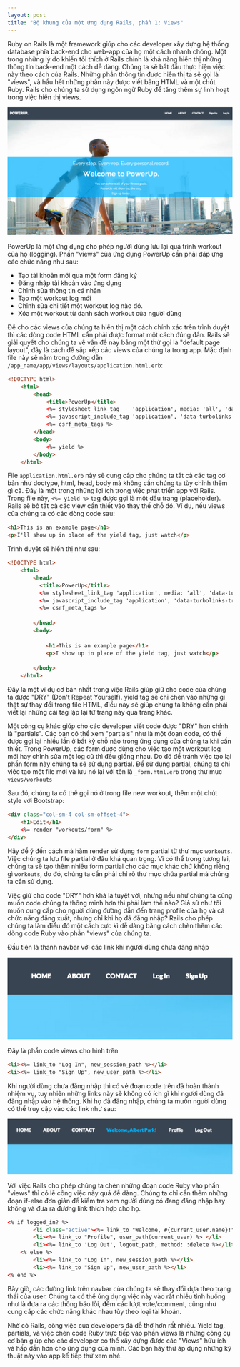 ```yaml
---
layout: post
title: "Bộ khung của một ứng dụng Rails, phần 1: Views"
---
```

Ruby on Rails là một framework giúp cho các developer xây dựng hệ thống database phía back-end cho web-app của họ một cách nhanh chóng. Một trong những lý do khiến tôi thích ở Rails chính là khả năng hiển thị những thông tin back-end một cách dễ dàng. Chúng ta sẽ bắt đầu thực hiện việc này theo cách của Rails. Những phần thông tin được hiển thị ta sẽ gọi là "views", và hầu hết những phần này được viết bằng HTML và một chút Ruby. Rails cho chúng ta sử dụng ngôn ngữ Ruby để tăng thêm sự linh hoạt trong việc hiển thị views.

![Powerup page](../images/powerup_page.png)
<!-- more -->
PowerUp là một ứng dụng cho phép người dùng lưu lại quá trình workout của họ (logging). Phần "views" của ứng dụng PowerUp cần phải đáp ứng các chức năng như sau:

+ Tạo tài khoản mới qua một form đăng ký
+ Đăng nhập tài khoản vào ứng dụng
+ Chỉnh sửa thông tin cá nhân
+ Tạo một workout log mới
+ Chỉnh sửa chi tiết một workout log nào đó.
+ Xóa một workout từ danh sách workout của người dùng

Để cho các views của chúng ta hiển thị một cách chính xác trên trình duyệt thì các dòng code HTML cần phải được format một cách đúng đắn. Rails sẽ giải quyết cho chúng ta về vấn đề này bằng một thứ gọi là "default page layout", đây là cách để sắp xếp các views của chúng ta trong app. Mặc định file này sẽ nằm trong đường dẫn `/app_name/app/views/layouts/application.html.erb`:

```html
<!DOCTYPE html>  
    <html>
        <head>
            <title>PowerUp</title>
            <%= stylesheet_link_tag    'application', media: 'all', 'data-turbolinks-track' => true %>
            <%= javascript_include_tag 'application', 'data-turbolinks-track' => true %>
            <%= csrf_meta_tags %>
        </head>
        <body>
            <%= yield %>
        </body>    
    </html>
```

File `application.html.erb` này sẽ cung cấp cho chúng ta tất cả các tag cơ bản như doctype, html, head, body mà không cần chúng ta tùy chỉnh thêm gì cả. Đây là một trong những lợi ích trong việc phát triển app với Rails. Trong file này, `<%= yield %>` tag được gọi là một dấu trang (placeholder). Rails sẽ bỏ tất cả các view cần thiết vào thay thế chỗ đó. Ví dụ, nếu views của chúng ta có các dòng code sau:

```html
<h1>This is an example page</h1>  
<p>I'll show up in place of the yield tag, just watch</p>  
```

Trình duyệt sẽ hiển thị như sau:

```html
<!DOCTYPE html>  
    <html>
        <head>
          <title>PowerUp</title>
          <%= stylesheet_link_tag 'application', media: 'all', 'data-turbolinks-track' => true %>
          <%= javascript_include_tag 'application', 'data-turbolinks-track' => true %>
          <%= csrf_meta_tags %>

        </head>
        <body>

            <h1>This is an example page</h1>
            <p>I show up in place of the yield tag, just watch</p>

        </body>
    </html>
```

Đây là một ví dụ cơ bản nhất trong việc Rails giúp giữ cho code của chúng ta được "DRY" (Don't Repeat Yourself). yield tag sẽ chỉ chèn vào những gì thật sự thay đổi trong file HTML, điều này sẽ giúp chúng ta không cần phải viết lại những cái tag lặp lại từ trang này qua trang khác.

Một công cụ khác giúp cho các developer viết code được "DRY" hơn chính là "partials". Các bạn có thể xem "partials" như là một đoạn code, có thể được gọi lại nhiều lần ở bất kỳ chỗ nào trong ứng dụng của chúng ta khi cần thiết. Trong PowerUp, các form được dùng cho việc tạo một workout log mới hay chỉnh sửa một log cũ thì đều giống nhau. Do đó để tránh việc tạo lại phần form này chúng ta sẽ sử dụng partial. Để sử dụng partial, chúng ta chỉ việc tạo một file mới và lưu nó lại với tên là `_form.html.erb` trong thư mục `views/workouts`

Sau đó, chúng ta có thể gọi nó ở trong file new workout, thêm một chút style với Bootstrap:

```html
<div class="col-sm-4 col-sm-offset-4">  
    <h1>Edit</h1>
    <%= render "workouts/form" %>
</div>  
```

Hãy để ý đến cách mà hàm render sử dụng `form` partial từ thư mục `workouts`. Việc chúng ta lưu file partial ở đâu khá quan trọng. Vì có thể trong tương lai, chúng ta sẽ tạo thêm nhiều form partial cho các mục khác chứ không riêng gì `workouts`, do đó, chúng ta cần phải chỉ rõ thư mục chứa partial mà chúng ta cần sử dụng.

Việc giữ cho code "DRY" hơn khá là tuyệt vời, nhưng nếu như chúng ta cũng muốn code chúng ta thông minh hơn thì phải làm thế nào? Giả sử như tôi muồn cung cấp cho người dùng đường dẫn đến trang profile của họ và cả chức năng đăng xuất, nhưng chỉ khi họ đã đăng nhập? Rails cho phép chúng ta làm điều đó một cách cực kì dễ dàng bằng cách chèn thêm các dòng code Ruby vào phần "views" của chúng ta.

Đầu tiên là thanh navbar với các link khi người dùng chưa đăng nhập

![not logged in](../images/powerup_notloggedin.png)

Đây là phần code views cho hình trên

```html
<li><%= link_to "Log In", new_session_path %></li>  
<li><%= link_to "Sign Up", new_user_path %></li>  
```

Khi người dùng chưa đăng nhập thì có vẻ đoạn code trên đã hoàn thành nhiệm vụ, tuy nhiên những links này sẽ không có ích gì khi người dùng đã đăng nhập vào hệ thống. Khi họ đã đăng nhập, chúng ta muốn người dùng có thể truy cập vào các link như sau:

![logged in](../images/powerup_loggedin.png)

Với việc Rails cho phép chúng ta chèn những đoạn code Ruby vào phần "views" thì có lẽ công việc này quá đễ dàng. Chúng ta chỉ cần thêm những đoạn if-else đơn giản để kiểm tra xem người dùng có đang đăng nhập hay không và đưa ra đường link thích hợp cho họ.

```html
<% if logged_in? %>  
        <li class="active"><%= link_to "Welcome, #{current_user.name}!", user_path(current_user) %> </li>
        <li><%= link_to "Profile", user_path(current_user) %> </li>
        <li><%= link_to 'Log Out', logout_path, method: :delete %></li>
    <% else %>
        <li><%= link_to "Log In", new_session_path %></li>
        <li><%= link_to "Sign Up", new_user_path %></li>
<% end %>  
```

Bây giờ, các đường link trên navbar của chúng ta sẽ thay đổi dựa theo trạng thái của user. Chúng ta có thể ứng dụng việc này vào rất nhiều tình huống như là đưa ra các thông báo lỗi, đếm các lượt vote/comment, cũng như cung cấp các chức năng khác nhau tùy theo loại tài khoản.

Nhờ có Rails, công việc của developers đã dễ thở hơn rất nhiều. Yield tag, partials, và việc chèn code Ruby trực tiếp vào phần views là những công cụ cơ bản giúp cho các developer có thể xây dựng được các "Views" hữu ích và hấp dẫn hơn cho ứng dụng của mình. Các bạn hãy thử áp dụng những kỹ thuật này vào app kế tiếp thử xem nhé.
